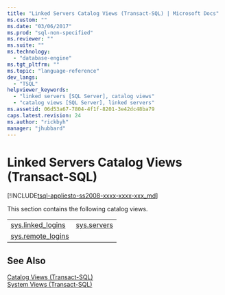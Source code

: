 ```yaml
---
title: "Linked Servers Catalog Views (Transact-SQL) | Microsoft Docs"
ms.custom: ""
ms.date: "03/06/2017"
ms.prod: "sql-non-specified"
ms.reviewer: ""
ms.suite: ""
ms.technology: 
  - "database-engine"
ms.tgt_pltfrm: ""
ms.topic: "language-reference"
dev_langs: 
  - "TSQL"
helpviewer_keywords: 
  - "linked servers [SQL Server], catalog views"
  - "catalog views [SQL Server], linked servers"
ms.assetid: 06d53a67-7804-4f1f-8201-3e42dc48ba79
caps.latest.revision: 24
ms.author: "rickbyh"
manager: "jhubbard"
---
```

# Linked Servers Catalog Views (Transact-SQL)
[!INCLUDE[tsql-appliesto-ss2008-xxxx-xxxx-xxx_md](../../../a9retired/includes/tsql-appliesto-ss2008-xxxx-xxxx-xxx-md.md)]

  This section contains the following catalog views.  
  
|||  
|-|-|  
|[sys.linked_logins](../../../relational-databases/reference/system-catalog-views/sys.linked-logins-transact-sql.md)|[sys.servers](../../../relational-databases/reference/system-catalog-views/sys.servers-transact-sql.md)|  
|[sys.remote_logins](../../../relational-databases/reference/system-catalog-views/sys.remote-logins-transact-sql.md)||  
  
## See Also  
 [Catalog Views &#40;Transact-SQL&#41;](../../../relational-databases/reference/system-catalog-views/catalog-views-transact-sql.md)   
 [System Views &#40;Transact-SQL&#41;](../../../a9retired/system-views-transact-sql.md)  
  
  